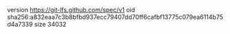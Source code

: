 version https://git-lfs.github.com/spec/v1
oid sha256:a832eaa7c3b8bfbd937ecc79407dd70ff6cafbf13775c079ea6114b75d4a7339
size 34032
